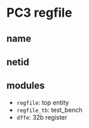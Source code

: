 # PC3 regfile

## name

## netid

## modules
- `regfile`: top entity
- `regfile_tb`: test_bench
- `dffe`: 32b register
